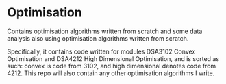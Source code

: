 # Optimisation
 Contains optimisation algorithms written from scratch and some data analysis also using optimisation algorithms written from scratch.

Specifically, it contains code written for modules DSA3102 Convex Optimisation and DSA4212 High Dimensional Optimisation, and is 
sorted as such: convex is code from 3102, and high dimensional denotes code from 4212. This repo will also contain any 
other optimisation algorithms I write.